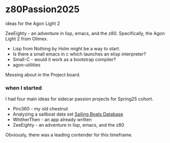 # z80Passion2025
ideas for the Agon Light 2

ZeeEighty - an adventure in lisp, emacs, and the z80.
Specifically, the Agon Light 2 from Olimex.

- Lisp from Nothing by Holm might be a way to start.
- Is there a small emacs in c which launches an elisp interpreter?
- Small-C - would it work as a bootstrap compiler?
- agon-utilities

Messing about in the Project board.

### when I started

I had four main ideas for sidecar passion projects for Spring25 cohort.

- Piro360 - my old chestnut
- Analyzing a sailboat data set [Sailing Boats Database](https://www.kaggle.com/datasets/opendatasource/sailing-boats)
- WhitherThen - an app already written
- ZeeEighty - an adventure in lisp, emacs, and the z80

Obviously, there was a leading contender for this timeframe.
